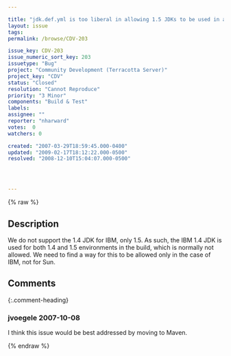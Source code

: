 ```yaml
---

title: "jdk.def.yml is too liberal in allowing 1.5 JDKs to be used in a J2SE-1.4 environment"
layout: issue
tags: 
permalink: /browse/CDV-203

issue_key: CDV-203
issue_numeric_sort_key: 203
issuetype: "Bug"
project: "Community Development (Terracotta Server)"
project_key: "CDV"
status: "Closed"
resolution: "Cannot Reproduce"
priority: "3 Minor"
components: "Build & Test"
labels: 
assignee: ""
reporter: "nharward"
votes:  0
watchers: 0

created: "2007-03-29T18:59:45.000-0400"
updated: "2009-02-17T18:12:22.000-0500"
resolved: "2008-12-10T15:04:07.000-0500"




---
```


{% raw %}

## Description

<div markdown="1" class="description">

We do not support the 1.4 JDK for IBM, only 1.5.  As such, the IBM 1.4 JDK is used for both 1.4 and 1.5 environments in the build, which is normally not allowed.  We need to find a way for this to be allowed only in the case of IBM, not for Sun.

</div>

## Comments


{:.comment-heading}
### **jvoegele** <span class="date">2007-10-08</span>

<div markdown="1" class="comment">

I think this issue would be best addressed by moving to Maven.

</div>



{% endraw %}
